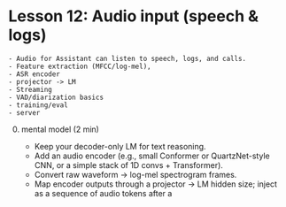 # Lesson 12: Audio input (speech & logs)
    - Audio for Assistant can listen to speech, logs, and calls. 
    - Feature extraction (MFCC/log-mel),
    - ASR encoder
    - projector -> LM
    - Streaming
    - VAD/diarization basics
    - training/eval
    - server



0) mental model (2 min)

    - Keep your decoder-only LM for text reasoning.
    - Add an audio encoder (e.g., small Conformer or QuartzNet-style CNN, or a simple stack of 1D convs + Transformer).
    - Convert raw waveform → log-mel spectrogram frames.
    - Map encoder outputs through a projector → LM hidden size; inject as a sequence of audio tokens after a <audio> marker, just like images.